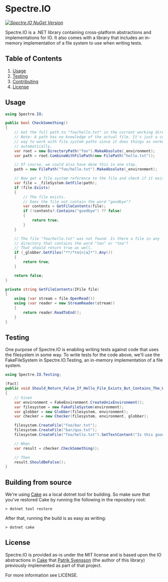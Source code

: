 # Spectre.IO

_[![Spectre.IO NuGet Version](https://img.shields.io/nuget/v/spectre.io.svg?style=flat&label=NuGet%3A%20Spectre.IO)](https://www.nuget.org/packages/spectre.io)_

Spectre.IO is a .NET library containing cross-platform abstractions and implementations for IO. It also comes with a library that includes an in-memory implementation of a 
file system to use when writing tests.

## Table of Contents

1. [Usage](#usage)
2. [Testing](#testing)
3. [Contributing](#building-from-source)
5. [License](#license)

## Usage

```csharp
using Spectre.IO;

public bool CheckSomething()
{
    // Get the full path to "foo/hello.txt" in the current working directory.
    // Note: A path has no knowledge of the actual file. It's just a convenient
    // way to work with file system paths since it does things as normalization
    // automatically.
    var root = new DirectoryPath("foo").MakeAbsolute(_environment);
    var path = root.CombineWithFilePath(new FilePath("hello.txt"));

    // Of course, we could also have done this in one step.
    path = new FilePath("foo/hello.txt").MakeAbsolute(_environment);

    // Now get a file system reference to the file and check if it exist.
    var file = _fileSystem.GetFile(path);
    if (file.Exists)
    {
        // The file exists.
        // Does the file not contain the word "goodbye"?
        var contents = GetFileContents(file);
        if (!contents?.Contains("goodbye") ?? false)
        {
            return true;
        }
    }

    // The file "foo/hello.txt" was not found. Is there a file in any 
    // directory that contains the word "ten" or "tea"?
    // That should return true as well.
    if (_globber.GetFiles("**/*te{n|a}*").Any())
    {
        return true;
    }

    return false;
}

private string GetFileContents(IFile file)
{
    using (var stream = file.OpenRead())
    using (var reader = new StreamReader(stream))
    {
        return reader.ReadToEnd();
    }
}
```

## Testing

One purpose of Spectre.IO is enabling writing tests against code that uses the filesystem in some way. To write tests for the code above, we'll use the FakeFileSystem in Spectre.IO.Testing, an in-memory implementation of a file system.

```csharp
using Spectre.IO.Testing;

[Fact]
public void Should_Return_False_If_Hello_File_Exists_But_Contains_The_Word_Goodbye()
{
    // Given
    var environment = FakeEnvironment.CreateUnixEnvironment();
    var filesystem = new FakeFileSystem(environment);
    var globber = new Globber(filesystem, environment);
    var checker = new Checker(filesystem, environment, globber);

    filesystem.CreateFile("foo/bar.txt");
    filesystem.CreateFile("bar/qux.txt");
    filesystem.CreateFile("foo/hello.txt").SetTextContent("Is this goodbye?");

    // When
    var result = checker.CheckSomething();

    // Then
    result.ShouldBeFalse();
}
```

## Building from source

We're using [Cake](https://github.com/cake-build/cake) as a local dotnet tool for building. 
So make sure that you've restored Cake by running the following in the repository root:

```
> dotnet tool restore
```

After that, running the build is as easy as writing:

```
> dotnet cake
```

## License

Spectre.IO is provided as-is under the MIT license and is based upon the IO abstractions in 
[Cake](https://github.com/cake-build/cake) that [Patrik Svensson](https://github.com/patriksvensson) 
(the author of this library) previously implemented as part of that project.

For more information see LICENSE.
